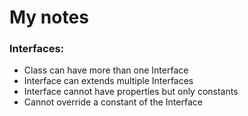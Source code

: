 # My notes

### Interfaces:

* Class can have more than one Interface
* Interface can extends multiple Interfaces
* Interface cannot have properties but only constants
* Cannot override a constant of the Interface

